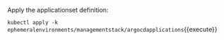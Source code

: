 Apply the applicationset definition:

`kubectl apply -k ephemeralenvironments/managementstack/argocdapplications`{{execute}}
